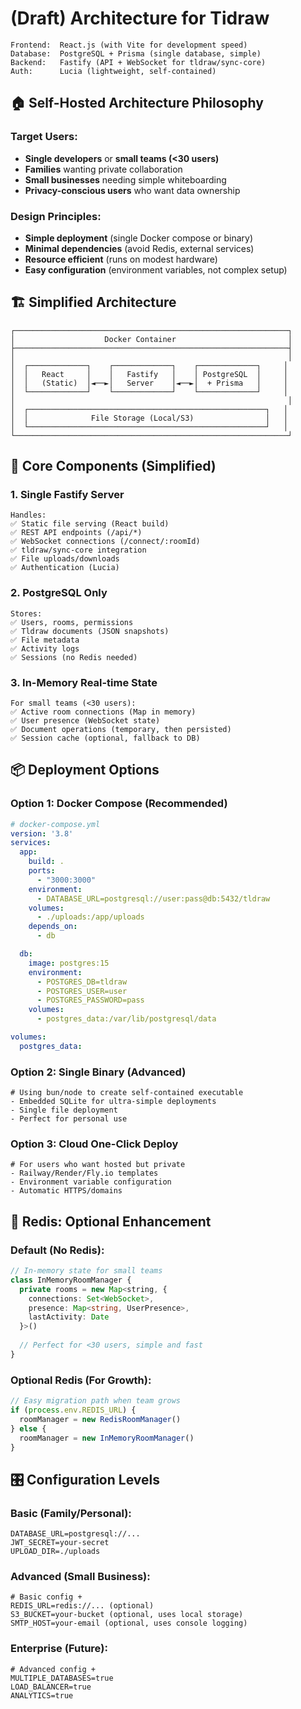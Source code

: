 # (Draft) Architecture for Tidraw

```
Frontend:  React.js (with Vite for development speed)
Database:  PostgreSQL + Prisma (single database, simple)
Backend:   Fastify (API + WebSocket for tldraw/sync-core)
Auth:      Lucia (lightweight, self-contained)
```

## 🏠 Self-Hosted Architecture Philosophy

### Target Users: 
- **Single developers** or **small teams (<30 users)**
- **Families** wanting private collaboration
- **Small businesses** needing simple whiteboarding
- **Privacy-conscious users** who want data ownership

### Design Principles:
- **Simple deployment** (single Docker compose or binary)
- **Minimal dependencies** (avoid Redis, external services)
- **Resource efficient** (runs on modest hardware)
- **Easy configuration** (environment variables, not complex setup)

## 🏗️ Simplified Architecture

```
┌─────────────────────────────────────────────────────────────┐
│                    Docker Container                         │
├─────────────────────────────────────────────────────────────┤
│                                                             │
│  ┌─────────────┐    ┌─────────────┐    ┌─────────────┐     │
│  │   React     │    │   Fastify   │    │ PostgreSQL  │     │
│  │   (Static)  │◄──►│   Server    │◄──►│  + Prisma   │     │
│  └─────────────┘    └─────────────┘    └─────────────┘     │
│                                                             │
│  ┌─────────────────────────────────────────────────────┐   │
│  │              File Storage (Local/S3)                │   │
│  └─────────────────────────────────────────────────────┘   │
└─────────────────────────────────────────────────────────────┘
```

## 🎯 Core Components (Simplified)

### 1. **Single Fastify Server**
```
Handles:
✅ Static file serving (React build)
✅ REST API endpoints (/api/*)
✅ WebSocket connections (/connect/:roomId)
✅ tldraw/sync-core integration
✅ File uploads/downloads
✅ Authentication (Lucia)
```

### 2. **PostgreSQL Only**
```
Stores:
✅ Users, rooms, permissions
✅ Tldraw documents (JSON snapshots)
✅ File metadata
✅ Activity logs
✅ Sessions (no Redis needed)
```

### 3. **In-Memory Real-time State**
```
For small teams (<30 users):
✅ Active room connections (Map in memory)
✅ User presence (WebSocket state)
✅ Document operations (temporary, then persisted)
✅ Session cache (optional, fallback to DB)
```

## 📦 Deployment Options

### Option 1: Docker Compose (Recommended)
```yaml
# docker-compose.yml
version: '3.8'
services:
  app:
    build: .
    ports:
      - "3000:3000"
    environment:
      - DATABASE_URL=postgresql://user:pass@db:5432/tldraw
    volumes:
      - ./uploads:/app/uploads
    depends_on:
      - db

  db:
    image: postgres:15
    environment:
      - POSTGRES_DB=tldraw
      - POSTGRES_USER=user
      - POSTGRES_PASSWORD=pass
    volumes:
      - postgres_data:/var/lib/postgresql/data

volumes:
  postgres_data:
```

### Option 2: Single Binary (Advanced)
```
# Using bun/node to create self-contained executable
- Embedded SQLite for ultra-simple deployments
- Single file deployment
- Perfect for personal use
```

### Option 3: Cloud One-Click Deploy
```
# For users who want hosted but private
- Railway/Render/Fly.io templates
- Environment variable configuration
- Automatic HTTPS/domains
```

## 🔄 Redis: Optional Enhancement

### Default (No Redis):
```typescript
// In-memory state for small teams
class InMemoryRoomManager {
  private rooms = new Map<string, {
    connections: Set<WebSocket>,
    presence: Map<string, UserPresence>,
    lastActivity: Date
  }>()
  
  // Perfect for <30 users, simple and fast
}
```

### Optional Redis (For Growth):
```typescript
// Easy migration path when team grows
if (process.env.REDIS_URL) {
  roomManager = new RedisRoomManager()
} else {
  roomManager = new InMemoryRoomManager()
}
```

## 🎛️ Configuration Levels

### Basic (Family/Personal):
```env
DATABASE_URL=postgresql://...
JWT_SECRET=your-secret
UPLOAD_DIR=./uploads
```

### Advanced (Small Business):
```env
# Basic config +
REDIS_URL=redis://... (optional)
S3_BUCKET=your-bucket (optional, uses local storage)
SMTP_HOST=your-email (optional, uses console logging)
```

### Enterprise (Future):
```env
# Advanced config +
MULTIPLE_DATABASES=true
LOAD_BALANCER=true
ANALYTICS=true
```